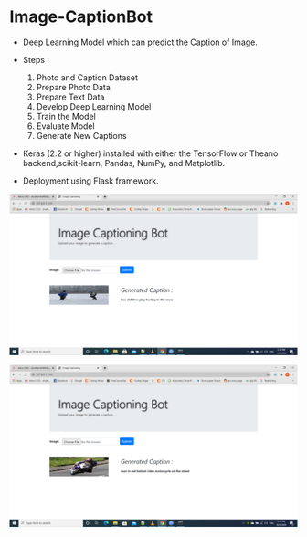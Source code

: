 # Image-CaptionBot
*  Deep Learning Model which can predict the Caption of Image.
*  Steps :
      1. Photo and Caption Dataset
      2. Prepare Photo Data
      3. Prepare Text Data
      4. Develop Deep Learning Model
      5. Train the Model      
      6. Evaluate Model
      7. Generate New Captions

*  Keras (2.2 or higher) installed with either the TensorFlow or Theano backend,scikit-learn, Pandas, NumPy, and Matplotlib.
*  Deployment using Flask framework.

![](webTest1.png)


![](webTest2.png)
